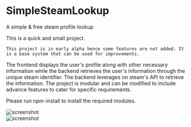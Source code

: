 # SimpleSteamLookup
A simple &amp; free steam profile lookup


This is a quick and small project. 

```This project is in early alpha hence some features are not added. It is a base system that can be used for improvements.```

The frontend displays the user's profile along with other necessary information while the backend retrieves the user's information through the unique steam identifier.
The backend leverages on steam's API to retrieve the information.
The project is modular and can be modified to include advance features to cater for specific requirements.

Please run npm-install to install the required modules.


![screenshot](sv1.PNG)\
![screenshot](sv2.PNG)

